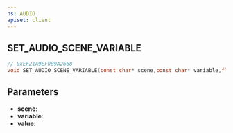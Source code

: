 ```yaml
---
ns: AUDIO
apiset: client
---
```

## SET_AUDIO_SCENE_VARIABLE

```c
// 0xEF21A9EF089A2668
void SET_AUDIO_SCENE_VARIABLE(const char* scene,const char* variable,float value);
```


## Parameters
* **scene**:
* **variable**:
* **value**: